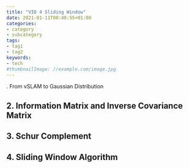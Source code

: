 ```yaml
---
title: "VIO 4 Sliding Window"
date: 2021-01-11T00:48:55+01:00
categories:
- category
- subcategory
tags:
- tag1
- tag2
keywords:
- tech
#thumbnailImage: //example.com/image.jpg
---
```


<!--more-->

. From vSLAM to Gaussian Distribution

## 2. Information Matrix and Inverse Covariance Matrix

## 3. Schur Complement

## 4. Sliding Window Algorithm
